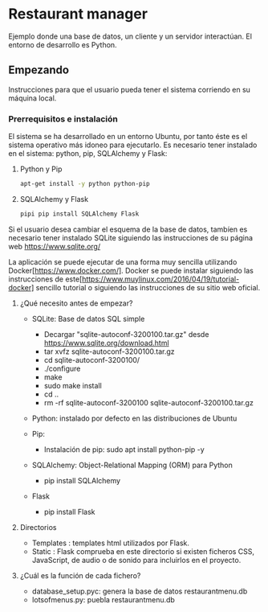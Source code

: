 # Restaurant manager
Ejemplo donde una base de datos, un cliente y un servidor interactúan. El entorno de desarrollo es Python.

## Empezando
Instrucciones para que el usuario pueda tener el sistema corriendo en su máquina local.

### Prerrequisitos e instalación
El sistema se ha desarrollado en un entorno Ubuntu, por tanto éste es el sistema operativo más idoneo para ejecutarlo. Es necesario tener instalado en el sistema: python, pip, SQLAlchemy y Flask:

1. Python y Pip
	```sh
	apt-get install -y python python-pip
	```
2. SQLAlchemy y Flask
	```sh
	pipi pip install SQLAlchemy Flask
	```
Si el usuario desea cambiar el esquema de la base de datos, tambíen es necesario tener instalado SQLite siguiendo las instrucciones de su página web https://www.sqlite.org/

La aplicación se puede ejecutar de una forma muy sencilla utilizando Docker[https://www.docker.com/]. Docker se puede instalar siguiendo las instrucciones de este[https://www.muylinux.com/2016/04/19/tutorial-docker] sencillo tutorial o siguiendo las instrucciones de su sitio web oficial.

1. ¿Qué necesito antes de empezar?

	* SQLite: Base de datos SQL simple
		* Decargar "sqlite-autoconf-3200100.tar.gz" desde https://www.sqlite.org/download.html
		* tar xvfz sqlite-autoconf-3200100.tar.gz
		* cd sqlite-autoconf-3200100/
		* ./configure
		* make
		* sudo make install
		* cd ..
		* rm -rf  sqlite-autoconf-3200100 sqlite-autoconf-3200100.tar.gz

	* Python: instalado por defecto en las distribuciones de Ubuntu

	* Pip:
		* Instalación de pip: sudo apt install python-pip -y 

	* SQLAlchemy: Object-Relational Mapping (ORM) para Python
		* pip install SQLAlchemy
	
	* Flask
		* pip install Flask


2. Directorios

	* Templates : templates html utilizados por Flask.
	* Static : Flask comprueba en este directorio si existen ficheros CSS, JavaScript, de audio o de sonido para incluirlos en el proyecto.

3. ¿Cuál es la función de cada fichero?

	* database_setup.pyc: genera la base de datos restaurantmenu.db
	* lotsofmenus.py: puebla restaurantmenu.db


